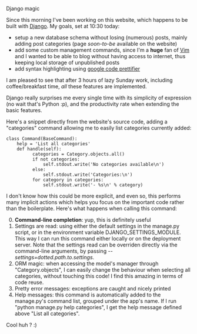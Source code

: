Django magic

Since this morning I've been working on this website, which happens to be built
with [Django](https://www.djangoproject.com/). My goals, set at 10:30 today:

* setup a new database schema without losing (numerous) posts, mainly adding
  post categories (page *soon-to-be* available on the website)
* add some custom management commands, since I'm a __huge__ fan of
  [Vim](http://www.vim.org/) and I wanted to be able to blog without having
  access to internet, thus keeping local storage of unpublished posts
* add syntax highlighting using [google code prettifier](https://code.google.com/p/google-code-prettify/)

I am pleased to see that after 3 hours of lazy Sunday work, including
coffee/breakfast time, *all* these features are implemented.


Django really surprises me every single time with its simplicity of expression
(no wait that's Python :p), and the productivity rate when extending the basic
features.

Here's a snippet directly from the website's source code, adding a "categories"
command allowing me to easily list categories currently added:

    class Command(BaseCommand):
        help = 'List all categories'
        def handle(self):
              categories = Category.objects.all()
              if not categories:
                  self.stdout.write('No categories available\n')
              else:
                  self.stdout.write('Categories:\n')
              for category in categories:
                  self.stdout.write('- %s\n' % category)

I don't know how this could be more explicit, and even so, this performs many
implicit actions which helps you focus on the important code rather than the
boilerplate. Here's what happens when calling this command:

0. __Command-line completion__: yup, this is definitely useful
1. Settings are read: using either the default settings in the manage.py
   script, or in the environment variable DJANGO\_SETTINGS\_MODULE. This way I
   can run this command either locally or on the deployment server. Note that
   the settings read can be overriden directly via the command-line arguments,
   by passing *--settings=dotted.path.to.settings*.
2. ORM magic: when accessing the model's manager through "Category.objects", I
   can easily change the behaviour when selecting all categories, without
   touching this code! I find this amazing in terms of code reuse.
3. Pretty error messages: exceptions are caught and nicely printed
4. Help messages: this command is automatically added to the manage.py's
   command list, grouped under the app's name. If I run "python manage.py help
   categories", I get the help message defined above "List all categories".

Cool huh ? :)
